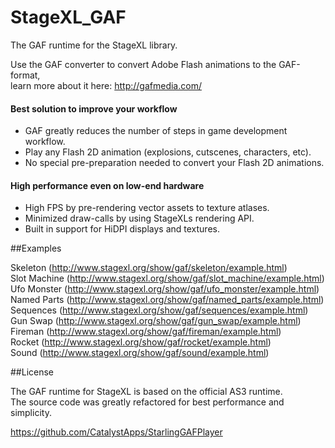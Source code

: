 StageXL_GAF
===========

The GAF runtime for the StageXL library. 

Use the GAF converter to convert Adobe Flash animations to the GAF-format,  
learn more about it here: <http://gafmedia.com/>

#### Best solution to improve your workflow

* GAF greatly reduces the number of steps in game development workflow.
* Play any Flash 2D animation (explosions, cutscenes, characters, etc).
* No special pre-preparation needed to convert your Flash 2D animations.

#### High performance even on low-end hardware 

* High FPS by pre-rendering vector assets to texture atlases.
* Minimized draw-calls by using StageXLs rendering API.
* Built in support for HiDPI displays and textures.

##Examples

Skeleton (<http://www.stagexl.org/show/gaf/skeleton/example.html>)  
Slot Machine (<http://www.stagexl.org/show/gaf/slot_machine/example.html>)  
Ufo Monster (<http://www.stagexl.org/show/gaf/ufo_monster/example.html>)  
Named Parts (<http://www.stagexl.org/show/gaf/named_parts/example.html>)  
Sequences (<http://www.stagexl.org/show/gaf/sequences/example.html>)  
Gun Swap (<http://www.stagexl.org/show/gaf/gun_swap/example.html>)  
Fireman (<http://www.stagexl.org/show/gaf/fireman/example.html>)  
Rocket (<http://www.stagexl.org/show/gaf/rocket/example.html>)  
Sound (<http://www.stagexl.org/show/gaf/sound/example.html>)

##License

The GAF runtime for StageXL is based on the official AS3 runtime.  
The source code was greatly refactored for best performance and simplicity.

<https://github.com/CatalystApps/StarlingGAFPlayer>  
